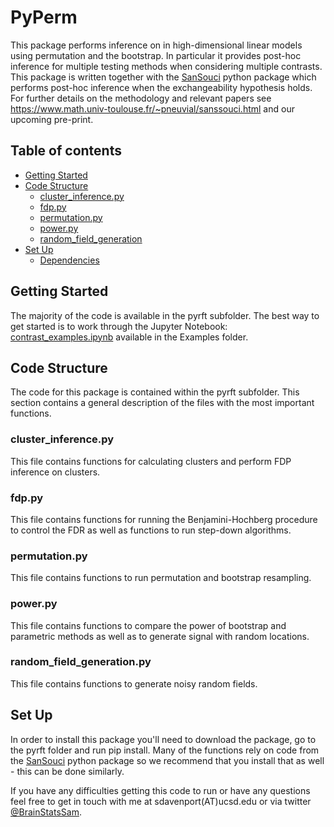 # PyPerm
This package performs inference on in high-dimensional linear models using permutation and the bootstrap. In particular it provides post-hoc inference for multiple testing methods when considering multiple contrasts. This package is written together with the [SanSouci](https://github.com/pneuvial/sanssouci.python) python package which performs post-hoc inference when the exchangeability hypothesis holds. For further details on the methodology and relevant papers
see https://www.math.univ-toulouse.fr/~pneuvial/sanssouci.html and our upcoming pre-print.

## Table of contents
* [Getting Started](#folderstruct)
* [Code Structure](#codestruct)
    * [cluster_inference.py](#cinference)
    * [fdp.py](#fdp)
    * [permutation.py](#permutation)
    * [power.py](#power)
    * [random_field_generation](#rft)
* [Set Up](#setup)
    * [Dependencies](#dependencies)

## Getting Started <a name="folderstruct"></a>
The majority of the code is available in the pyrft subfolder. The best way to get started is to work through the Jupyter Notebook: [contrast_examples.ipynb](https://github.com/sjdavenport/pyrft/blob/master/examples/contrasts_example.ipynb) available in the Examples folder. 

## Code Structure <a name="codestruct"></a>
The code for this package is contained within the pyrft subfolder. This section contains a general description of the files with the most important functions.

### cluster_inference.py <a name="cinference"></a>
This file contains functions for calculating clusters and perform FDP inference on clusters.

### fdp.py <a name="fdp"></a>
This file contains functions for running the Benjamini-Hochberg procedure to control the FDR as well as functions to run step-down algorithms.

### permutation.py <a name="permutation"></a>
This file contains functions to run permutation and bootstrap resampling. 

### power.py <a name="power"></a>
This file contains functions to compare the power of bootstrap and parametric methods as well as to generate signal with random locations.

### random_field_generation.py <a name="rft"></a>
This file contains functions to generate noisy random fields.  

## Set Up <a name="setup"></a>
In order to install this package you'll need to download the package, go to the pyrft folder and run pip install. Many of the functions rely on code from the [SanSouci](https://github.com/pneuvial/sanssouci.python) python package so we recommend that you install that as well - this can be done similarly.  

If you have any difficulties getting this code to run or have any questions
feel free to get in touch with me at sdavenport(AT)ucsd.edu or via twitter [@BrainStatsSam](https://twitter.com/BrainStatsSam).
